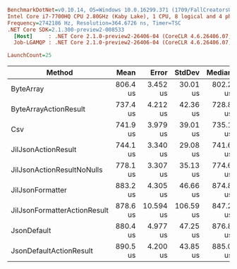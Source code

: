``` ini

BenchmarkDotNet=v0.10.14, OS=Windows 10.0.16299.371 (1709/FallCreatorsUpdate/Redstone3)
Intel Core i7-7700HQ CPU 2.80GHz (Kaby Lake), 1 CPU, 8 logical and 4 physical cores
Frequency=2742186 Hz, Resolution=364.6726 ns, Timer=TSC
.NET Core SDK=2.1.300-preview2-008533
  [Host]     : .NET Core 2.1.0-preview2-26406-04 (CoreCLR 4.6.26406.07, CoreFX 4.6.26406.04), 64bit RyuJIT
  Job-LGAMQP : .NET Core 2.1.0-preview2-26406-04 (CoreCLR 4.6.26406.07, CoreFX 4.6.26406.04), 64bit RyuJIT

LaunchCount=25  

```
|                       Method |     Mean |     Error |    StdDev |   Median | Rank |
|----------------------------- |---------:|----------:|----------:|---------:|-----:|
|                    ByteArray | 806.4 us |  3.452 us |  30.01 us | 802.2 us |    4 |
|        ByteArrayActionResult | 737.4 us |  4.212 us |  42.36 us | 728.8 us |    1 |
|                          Csv | 741.9 us |  3.979 us |  39.01 us | 735.1 us |    2 |
|          JilJsonActionResult | 744.1 us |  3.340 us |  29.08 us | 741.6 us |    2 |
|   JilJsonActionResultNoNulls | 778.1 us |  3.307 us |  35.13 us | 774.6 us |    3 |
|             JilJsonFormatter | 883.2 us |  4.305 us |  46.66 us | 874.8 us |    5 |
| JilJsonFormatterActionResult | 878.6 us | 10.594 us | 106.59 us | 847.2 us |    5 |
|                  JsonDefault | 880.4 us |  4.977 us |  47.25 us | 876.8 us |    5 |
|      JsonDefaultActionResult | 890.5 us |  4.200 us |  43.85 us | 885.0 us |    6 |
